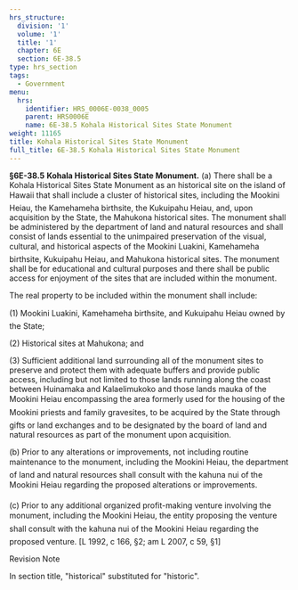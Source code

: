 ```yaml
---
hrs_structure:
  division: '1'
  volume: '1'
  title: '1'
  chapter: 6E
  section: 6E-38.5
type: hrs_section
tags:
  - Government
menu:
  hrs:
    identifier: HRS_0006E-0038_0005
    parent: HRS0006E
    name: 6E-38.5 Kohala Historical Sites State Monument
weight: 11165
title: Kohala Historical Sites State Monument
full_title: 6E-38.5 Kohala Historical Sites State Monument
---
```

**§6E-38.5** **Kohala Historical Sites State Monument.** (a) There shall be a Kohala Historical Sites State Monument as an historical site on the island of Hawaii that shall include a cluster of historical sites, including the Mookini Heiau, the Kamehameha birthsite, the Kukuipahu Heiau, and, upon acquisition by the State, the Mahukona historical sites. The monument shall be administered by the department of land and natural resources and shall consist of lands essential to the unimpaired preservation of the visual, cultural, and historical aspects of the Mookini Luakini, Kamehameha birthsite, Kukuipahu Heiau, and Mahukona historical sites. The monument shall be for educational and cultural purposes and there shall be public access for enjoyment of the sites that are included within the monument.

The real property to be included within the monument shall include:

(1) Mookini Luakini, Kamehameha birthsite, and Kukuipahu Heiau owned by the State;

(2) Historical sites at Mahukona; and

(3) Sufficient additional land surrounding all of the monument sites to preserve and protect them with adequate buffers and provide public access, including but not limited to those lands running along the coast between Huinamaka and Kalaelimukoko and those lands mauka of the Mookini Heiau encompassing the area formerly used for the housing of the Mookini priests and family gravesites, to be acquired by the State through gifts or land exchanges and to be designated by the board of land and natural resources as part of the monument upon acquisition.

(b) Prior to any alterations or improvements, not including routine maintenance to the monument, including the Mookini Heiau, the department of land and natural resources shall consult with the kahuna nui of the Mookini Heiau regarding the proposed alterations or improvements.

(c) Prior to any additional organized profit-making venture involving the monument, including the Mookini Heiau, the entity proposing the venture shall consult with the kahuna nui of the Mookini Heiau regarding the proposed venture. [L 1992, c 166, §2; am L 2007, c 59, §1]

Revision Note

In section title, "historical" substituted for "historic".